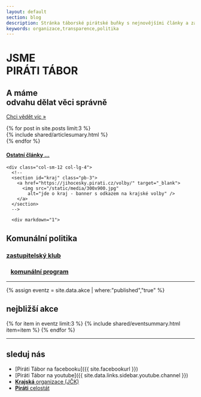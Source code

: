 ```yaml
---
layout: default
section: blog
description: Stránka táborské pirátské buňky s nejnovějšími články a základním rozcestníkem.
keywords: organizace,transparence,politika
---
```


<div class="callout">
  <div class="container">
    <div class="row">
      <div class="col-sm-4 offset-lg-8" id="calltext">
        <h1>JSME <br />PIRÁTI TÁBOR</h1>
        <h2>A máme <br />odvahu dělat věci správně</h2>
        <p><a class="btn btn-primary btn-lg" href="/program/" role="button">
          Chci vědět víc &raquo;</a>
        </p>
      </div>
    </div>
  </div>
</div>

<div class="container">

  <div class="row">
    <div class="col-sm-12 col-lg-8">
      <section id="posts">
      {% for post in site.posts limit:3 %}
        <div class="column">
        {% include shared/articlesumary.html %}
        </div>
      {% endfor %}
        <h4><a href="/clanky/">Ostatní články ...</a></h4>
      </section>
    </div>

    <div class="col-sm-12 col-lg-4">
      <!--
      <section id="kraj" class="pb-3">
        <a href="https://jihocesky.pirati.cz/volby/" target="_blank">
          <img src="/static/media/300x900.jpg"
            alt="jde o kraj - banner s odkazem na krajské volby" />
        </a>
      </section>
      -->

      <div markdown="1">
## Komunální politika

### <i class="fas fa-users"></i> [zastupitelský klub](/zastupitele/)

### <i class="fas fa-book"></i>&nbsp;&nbsp; [komunální program](/program/)

</div>

<hr />


{% assign eventz = site.data.akce | where:"published","true" %}

<section id="akce" class="mt-3 dark">
  <h2>nejbližší akce</h2>

  {% for item in eventz limit:3 %}
  {% include shared/eventsummary.html item=item %}
  {% endfor %}

</section>

<hr />

<div markdown="1">

## sleduj nás
- <i class="fab fa-facebook"></i> [Piráti Tábor na facebooku]({{ site.facebookurl }})
- <i class="fab fa-youtube"></i> [Piráti Tábor na youtube]({{ site.data.links.sidebar.youtube.channel }})
- <i class="fas fa-angle-up"></i> <a href="https://jihocesky.pirati.cz" target="_blank"><b>Krajská</b> organizace (JČK)</a>
- <i class="fas fa-angle-up"></i> <a href="https://www.pirati.cz" target="_blank"><b>Piráti</b> celostát</a>
</div>

  </div>

</div>
